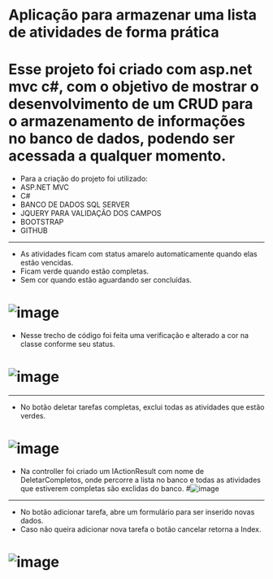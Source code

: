 # Aplicação para armazenar uma lista de atividades de forma prática

# Esse projeto foi criado com asp.net mvc c#, com o objetivo de mostrar o desenvolvimento de um CRUD para o armazenamento de informações no banco de dados, podendo ser acessada a qualquer momento.

* Para a criação do projeto foi utilizado:
* ASP.NET MVC
* C#
* BANCO DE DADOS SQL SERVER
* JQUERY PARA VALIDAÇÃO DOS CAMPOS
* BOOTSTRAP
* GITHUB
-------------------------------------------
* As atividades ficam com status amarelo automaticamente quando elas estão vencidas.
* Ficam verde quando estão completas.
* Sem cor quando estão aguardando ser concluídas.
# ![image](https://github.com/luizmarcelolm/Lista-de-tarefas-Asp.net-MVC/assets/109484017/e3e4bdfe-31ac-4941-8224-d3b974b1b4d8)

* Nesse trecho de código foi feita uma verificação e alterado a cor na classe conforme seu status.
# ![image](https://github.com/luizmarcelolm/Lista-de-tarefas-Asp.net-MVC/assets/109484017/efa12ade-252e-4ac6-9de4-648f33272c1e)
-------------------------------------------
* No botão deletar tarefas completas, exclui todas as atividades que estão verdes.
# ![image](https://github.com/luizmarcelolm/Lista-de-tarefas-Asp.net-MVC/assets/109484017/27c2e4f3-e3b0-43fd-874f-aed227f58f8b)

* Na controller foi criado um IActionResult com nome de DeletarCompletos, onde percorre a lista no banco e todas as atividades que estiverem completas são exclidas do banco.
#![image](https://github.com/luizmarcelolm/Lista-de-tarefas-Asp.net-MVC/assets/109484017/92de9027-c726-49b4-8d82-33759a5d7418)
--------------------------------------------

* No botão adicionar tarefa, abre um formulário para ser inserido novas dados.
* Caso não queira adicionar nova tarefa o botão cancelar retorna a Index. 
# ![image](https://github.com/luizmarcelolm/Lista-de-tarefas-Asp.net-MVC/assets/109484017/02b6024d-004e-4328-bc26-fa6ab5ac4612)



 

